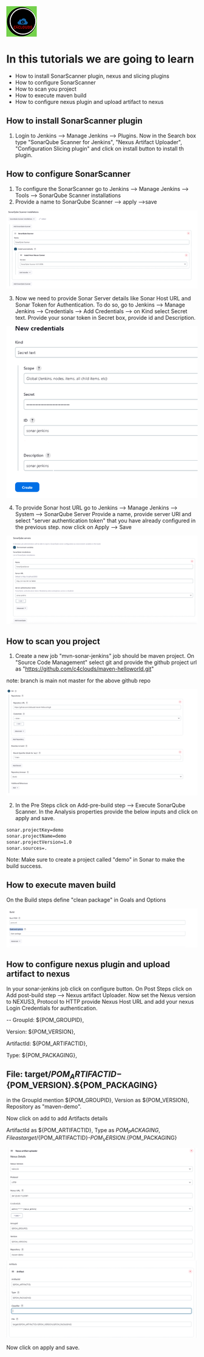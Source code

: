 <img src="../images/c4logo.png">

# In this tutorials we are going to learn
 * How to install SonarScanner plugin, nexus and slicing plugins
 * How to configure SonarScanner
 * How to scan you project
 * How to execute maven build
 * How to configure nexus plugin and upload artifact to nexus

 ## How to install SonarScanner plugin
1. Login to Jenkins --> Manage Jenkins --> Plugins. Now in the Search box type "SonarQube Scanner for Jenkins", "Nexus Artifact Uploader", "Configuration Slicing plugin"   and click on install button to install th plugin.

## How to configure SonarScanner
1. To configure the SonarScanner go to  Jenkins --> Manage Jenkins --> Tools --> SonarQube Scanner installations
2. Provide a name to SonarQube Scanner --> apply -->save

<img src="../images/sonarscanner-configure.PNG">

3. Now we need to provide Sonar Server details like Sonar Host URL and Sonar Token for Authentication. To do so, go to Jenkins --> Manage Jenkins --> Credentials --> Add Credentials --> on Kind select Secret text. Provide your sonar token in Secret box, provide id and Description.

<img src="../images/sonarscanner-cred.PNG">

4. To provide Sonar host URL go to Jenkins --> Manage Jenkins --> System --> SonarQube Server
Provide a name, provide server URl and select "server authentication token" that you have already configured in the previous step. now click on Apply --> Save

<img src="../images/sonarserver-details.PNG">

## How to scan you project
1. Create a new job "mvn-sonar-jenkins" job should be maven project. On "Source Code Management" select git and provide the github project url as "https://github.com/c4clouds/maven-helloworld.git"

note: branch is main not master for the above github repo

<img src="../images/sonarscanner-git.PNG">

2. In the Pre Steps click on Add-pre-build step --> Execute SonarQube Scanner. In the Analysis properties provide the below inputs and click on apply and save.

```
sonar.projectKey=demo
sonar.projectName=demo
sonar.projectVersion=1.0
sonar.sources=.
```

Note: Make sure to create a project called "demo" in Sonar to make the build success.

## How to execute maven build
On the Build steps define  "clean package" in Goals and Options

<img src="../images/sonarscanner-maven-build.PNG">

## How to configure nexus plugin and upload artifact to nexus
In your sonar-jenkins job click on configure button. On Post Steps click on Add post-build step --> Nexus artifact Uploader.
Now set the Nexus version to NEXUS3, Protocol to HTTP provide Nexus Host URL and add your nexus Login Credentials for authentication. 

--
GroupId: ${POM_GROUPID},

Version: ${POM_VERSION},

ArtifactId: ${POM_ARTIFACTID},

Type: ${POM_PACKAGING},

File: target/${POM_ARTIFACTID}-${POM_VERSION}.${POM_PACKAGING}
--

in the GroupId mention ${POM_GROUPID}, Version as ${POM_VERSION}, Repository as "maven-demo".

Now click on add to add Artifacts details

ArtifactId as ${POM_ARTIFACTID}, Type as ${POM_PACKAGING}, File as target/${POM_ARTIFACTID}-${POM_VERSION}.${POM_PACKAGING}

<img src="../images/sonarscanner-nexus.PNG">

<img src="../images/sonarscanner-nexus-artifact.PNG">

Now click on apply and save.

